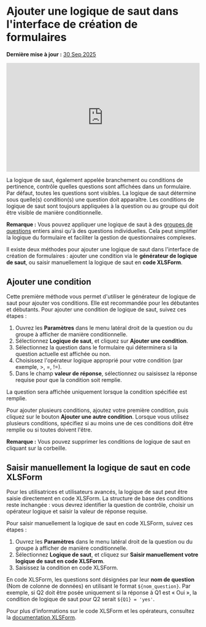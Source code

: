 # Ajouter une logique de saut dans l'interface de création de formulaires
**Dernière mise à jour :** <a href="https://github.com/kobotoolbox/docs/blob/0d832566f7fb9d5e452c73468e52ec242eac992f/source/skip_logic.md" class="reference">30 Sep 2025</a>

<iframe src="https://www.youtube.com/embed/uLSnoG0mqV4?si=63o4YeQUZWOsZmfF" style="width: 100%; aspect-ratio: 16 / 9; height: auto; border: 0;" title="YouTube video player" frameborder="0" allow="accelerometer; autoplay; clipboard-write; encrypted-media; gyroscope; picture-in-picture; web-share" allowfullscreen></iframe>

La logique de saut, également appelée branchement ou conditions de pertinence, contrôle quelles questions sont affichées dans un formulaire. Par défaut, toutes les questions sont visibles. La logique de saut détermine sous quelle(s) condition(s) une question doit apparaître. Les conditions de logique de saut sont toujours appliquées à la question ou au groupe qui doit être visible de manière conditionnelle.

<p class="note">
    <strong>Remarque :</strong> Vous pouvez appliquer une logique de saut à des <a href="group_repeat.html">groupes de questions</a> entiers ainsi qu'à des questions individuelles. Cela peut simplifier la logique du formulaire et faciliter la gestion de questionnaires complexes.
</p>

Il existe deux méthodes pour ajouter une logique de saut dans l'interface de création de formulaires : ajouter une condition via le **générateur de logique de saut**, ou saisir manuellement la logique de saut en **code XLSForm**.

## Ajouter une condition

Cette première méthode vous permet d'utiliser le générateur de logique de saut pour ajouter vos conditions. Elle est recommandée pour les débutantes et débutants. Pour ajouter une condition de logique de saut, suivez ces étapes :

1. Ouvrez les <i class="k-icon-settings"></i> **Paramètres** dans le menu latéral droit de la question ou du groupe à afficher de manière conditionnelle.
2. Sélectionnez **Logique de saut**, et cliquez sur **Ajouter une condition**.
3. Sélectionnez la question dans le formulaire qui déterminera si la question actuelle est affichée ou non.
4. Choisissez l'opérateur logique approprié pour votre condition (par exemple, >, =, !=).
5. Dans le champ **valeur de réponse**, sélectionnez ou saisissez la réponse requise pour que la condition soit remplie.

La question sera affichée uniquement lorsque la condition spécifiée est remplie.

Pour ajouter plusieurs conditions, ajoutez votre première condition, puis cliquez sur le bouton **Ajouter une autre condition**. Lorsque vous utilisez plusieurs conditions, spécifiez si au moins une de ces conditions doit être remplie ou si toutes doivent l'être.

<p class="note">
    <strong>Remarque :</strong> Vous pouvez supprimer les conditions de logique de saut en cliquant sur la <i class="k-icon-trash"></i> corbeille.
</p>

## Saisir manuellement la logique de saut en code XLSForm
Pour les utilisatrices et utilisateurs avancés, la logique de saut peut être saisie directement en code XLSForm. La structure de base des conditions reste inchangée : vous devrez identifier la question de contrôle, choisir un opérateur logique et saisir la valeur de réponse requise.

Pour saisir manuellement la logique de saut en code XLSForm, suivez ces étapes :
1. Ouvrez les <i class="k-icon-settings"></i> **Paramètres** dans le menu latéral droit de la question ou du groupe à afficher de manière conditionnelle.
2. Sélectionnez **Logique de saut**, et cliquez sur **Saisir manuellement votre logique de saut en code XLSForm**.
3. Saisissez la condition en code XLSForm.

En code XLSForm, les questions sont désignées par leur **nom de question** (Nom de colonne de données) en utilisant le format `${nom_question}`. Par exemple, si Q2 doit être posée uniquement si la réponse à Q1 est « Oui », la condition de logique de saut pour Q2 serait `${Q1} = 'yes'`.

<p class="note">
    Pour plus d'informations sur le code XLSForm et les opérateurs, consultez la <a href="https://xlsform.org/en/#relevant">documentation XLSForm</a>.
</p>